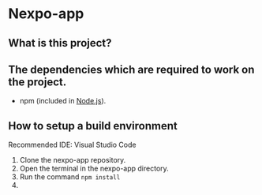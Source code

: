 # Nexpo-app
## What is this project?
## The dependencies which are required to work on the project.
- npm (included in [Node.js](https://nodejs.org/en/download/)).

## How to setup a build environment
Recommended IDE: Visual Studio Code

1. Clone the nexpo-app repository.
2. Open the terminal in the nexpo-app directory.
3. Run the command `npm install`
4. 
